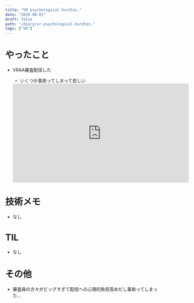 ```yaml
---
title: "VR psychological hurdles."
date: "2020-08-01"
draft: false
path: "/diary/vr-psychological-hurdles."
tags: ["VR"]
---
```


# やったこと

+ VRAA審査配信した
  + いくつか事故ってしまって悲しい
  
  <iframe width="560" height="315" src="https://www.youtube.com/embed/A0IZxID3p4w" frameborder="0" allow="accelerometer; autoplay; encrypted-media; gyroscope; picture-in-picture" allowfullscreen></iframe>

# 技術メモ

+ なし

# TIL

+ なし

# その他

+ 審査員の方々がビッグすぎて配信への心理的負担高めだし事故ってしまった…